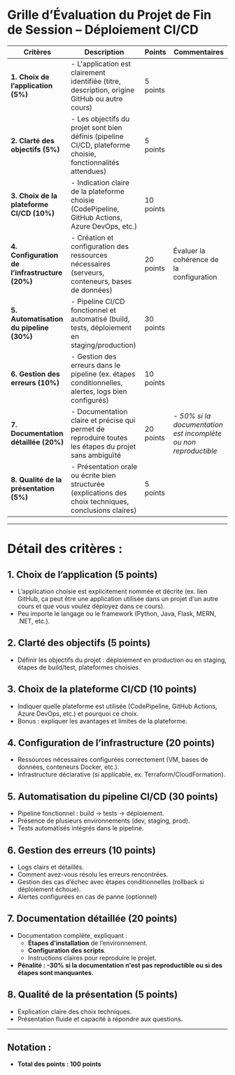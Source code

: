 # **Grille d’Évaluation du Projet de Fin de Session – Déploiement CI/CD**

| **Critères**                         | **Description**                                                                                                   | **Points** | **Commentaires** |
|--------------------------------------|-------------------------------------------------------------------------------------------------------------------|------------|-----------------|
| **1. Choix de l’application (5%)**   | - L'application est clairement identifiée (titre, description, origine GitHub ou autre cours)                     | 5 points   |                 |
| **2. Clarté des objectifs (5%)**     | - Les objectifs du projet sont bien définis (pipeline CI/CD, plateforme choisie, fonctionnalités attendues)        | 5 points   |                 |
| **3. Choix de la plateforme CI/CD (10%)** | - Indication claire de la plateforme choisie (CodePipeline, GitHub Actions, Azure DevOps, etc.)                    | 10 points  |                 |
| **4. Configuration de l’infrastructure (20%)** | - Création et configuration des ressources nécessaires (serveurs, conteneurs, bases de données)                     | 20 points  | Évaluer la cohérence de la configuration |
| **5. Automatisation du pipeline (30%)** | - Pipeline CI/CD fonctionnel et automatisé (build, tests, déploiement en staging/production)                        | 30 points  |                 |
| **6. Gestion des erreurs (10%)**     | - Gestion des erreurs dans le pipeline (ex. étapes conditionnelles, alertes, logs bien configurés)                 | 10 points  |                 |
| **7. Documentation détaillée (20%)** | - Documentation claire et précise qui permet de reproduire toutes les étapes du projet sans ambiguïté               | 20 points  | _- 50% si la documentation est incomplète ou non reproductible_ |
| **8. Qualité de la présentation (5%)** | - Présentation orale ou écrite bien structurée (explications des choix techniques, conclusions claires)             | 5 points   |                 |

---

# **Détail des critères :**

## **1. Choix de l’application (5 points)**
- L’application choisie est explicitement nommée et décrite (ex. lien GitHub, ça peut être une application utilisée dans un projet d'un autre cours et que vous voulez déployez dans ce cours).
- Peu importe le langage ou le framework (Python, Java, Flask, MERN, .NET, etc.).

## **2. Clarté des objectifs (5 points)**
- Définir les objectifs du projet : déploiement en production ou en staging, étapes de build/test, plateformes choisies.

## **3. Choix de la plateforme CI/CD (10 points)**
- Indiquer quelle plateforme est utilisée (CodePipeline, GitHub Actions, Azure DevOps, etc.) et pourquoi ce choix.
- Bonus : expliquer les avantages et limites de la plateforme.

## **4. Configuration de l’infrastructure (20 points)**
- Ressources nécessaires configurées correctement (VM, bases de données, conteneurs Docker, etc.).
- Infrastructure déclarative (si applicable, ex. Terraform/CloudFormation).

## **5. Automatisation du pipeline CI/CD (30 points)**
- Pipeline fonctionnel : build → tests → déploiement.
- Présence de plusieurs environnements (dev, staging, prod).
- Tests automatisés intégrés dans le pipeline.

## **6. Gestion des erreurs (10 points)**
- Logs clairs et détaillés.
- Comment avez-vous résolu les erreurs rencontrées.
- Gestion des cas d’échec avec étapes conditionnelles (rollback si déploiement échoue).
- Alertes configurées en cas de panne (optionnel)

## **7. Documentation détaillée (20 points)**
- Documentation complète, expliquant :
  - **Étapes d'installation** de l’environnement.
  - **Configuration des scripts**.
  - Instructions claires pour reproduire le projet.
- **Pénalité : -30% si la documentation n'est pas reproductible ou si des étapes sont manquantes.**

## **8. Qualité de la présentation (5 points)**
- Explication claire des choix techniques.
- Présentation fluide et capacité à répondre aux questions.

---

## **Notation :**
- **Total des points : 100 points**

